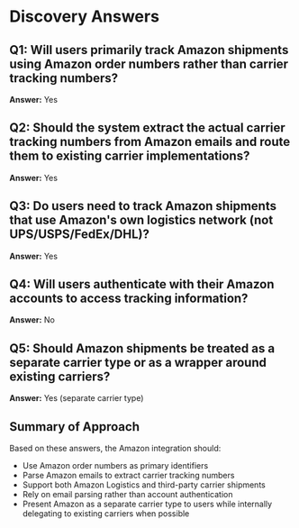 # Discovery Answers

## Q1: Will users primarily track Amazon shipments using Amazon order numbers rather than carrier tracking numbers?
**Answer:** Yes

## Q2: Should the system extract the actual carrier tracking numbers from Amazon emails and route them to existing carrier implementations?
**Answer:** Yes

## Q3: Do users need to track Amazon shipments that use Amazon's own logistics network (not UPS/USPS/FedEx/DHL)?
**Answer:** Yes

## Q4: Will users authenticate with their Amazon accounts to access tracking information?
**Answer:** No

## Q5: Should Amazon shipments be treated as a separate carrier type or as a wrapper around existing carriers?
**Answer:** Yes (separate carrier type)

## Summary of Approach
Based on these answers, the Amazon integration should:
- Use Amazon order numbers as primary identifiers
- Parse Amazon emails to extract carrier tracking numbers
- Support both Amazon Logistics and third-party carrier shipments
- Rely on email parsing rather than account authentication
- Present Amazon as a separate carrier type to users while internally delegating to existing carriers when possible